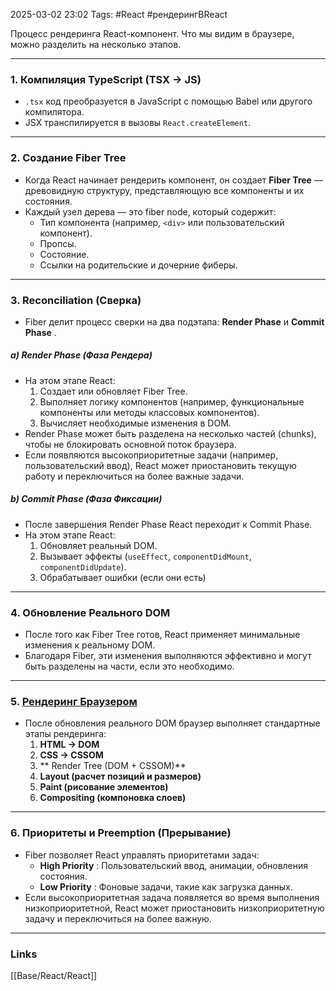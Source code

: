 2025-03-02 23:02
Tags: #React #рендерингВReact

Процесс рендеринга React-компонент. Что мы видим в браузере, можно разделить на несколько этапов.

---

### 1. **Компиляция TypeScript (TSX → JS)**

- `.tsx` код преобразуется в JavaScript с помощью Babel или другого компилятора.
- JSX транспилируется в вызовы `React.createElement`.

---

### 2. **Создание Fiber Tree**

- Когда React начинает рендерить компонент, он создает **Fiber Tree** — древовидную структуру, представляющую все компоненты и их состояния.
- Каждый узел дерева — это fiber node, который содержит:
    - Тип компонента (например, `<div>` или пользовательский компонент).
    - Пропсы.
    - Состояние.
    - Ссылки на родительские и дочерние фиберы.

---

### 3. **Reconciliation (Сверка)**

- Fiber делит процесс сверки на два подэтапа: **Render Phase** и **Commit Phase** .

##### a) **Render Phase (Фаза Рендера)**

- На этом этапе React:
    1. Создает или обновляет Fiber Tree.
    2. Выполняет логику компонентов (например, функциональные компоненты или методы классовых компонентов).
    3. Вычисляет необходимые изменения в DOM.
- Render Phase может быть разделена на несколько частей (chunks), чтобы не блокировать основной поток браузера.
- Если появляются высокоприоритетные задачи (например, пользовательский ввод), React может приостановить текущую работу и переключиться на более важные задачи.

##### b) **Commit Phase (Фаза Фиксации)**

- После завершения Render Phase React переходит к Commit Phase.
- На этом этапе React:
    1. Обновляет реальный DOM.
    2. Вызывает эффекты (`useEffect`, `componentDidMount`, `componentDidUpdate`).
    3. Обрабатывает ошибки (если они есть)

---

### 4. **Обновление Реального DOM**

- После того как Fiber Tree готов, React применяет минимальные изменения к реальному DOM.
- Благодаря Fiber, эти изменения выполняются эффективно и могут быть разделены на части, если это необходимо.

---

### 5. **[Рендеринг Браузером](Рендеринг%20в%20браузере)**

- После обновления реального DOM браузер выполняет стандартные этапы рендеринга:
    1. **HTML → DOM**
    2. **CSS → CSSOM**
    3. ** Render Tree (DOM + CSSOM)**
    4. **Layout (расчет позиций и размеров)**
    5. **Paint (рисование элементов)**
    6. **Compositing (компоновка слоев)**

---

### 6. **Приоритеты и Preemption (Прерывание)**

- Fiber позволяет React управлять приоритетами задач:
    - **High Priority** : Пользовательский ввод, анимации, обновления состояния.
    - **Low Priority** : Фоновые задачи, такие как загрузка данных.
- Если высокоприоритетная задача появляется во время выполнения низкоприоритетной, React может приостановить низкоприоритетную задачу и переключиться на более важную.

---
### Links
[[Base/React/React]]
